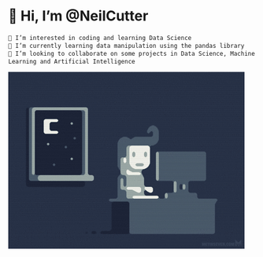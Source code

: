 # 👋 Hi, I’m @NeilCutter
    👀 I’m interested in coding and learning Data Science
    🌱 I’m currently learning data manipulation using the pandas library
    💞️ I’m looking to collaborate on some projects in Data Science, Machine Learning and Artificial Intelligence

<!---
NeilCutter/NeilCutter is a ✨ special ✨ repository because its `README.md` (this file) appears on your GitHub profile.
You can click the Preview link to take a look at your changes.
--->

![](https://github.com/NeilCutter/NeilCutter/blob/main/programming.gif)
